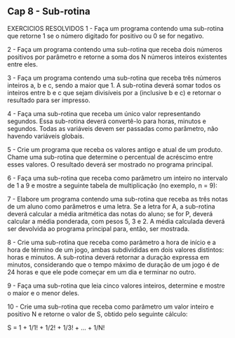 ## Cap 8 - Sub-rotina
EXERCICIOS RESOLVIDOS
1 - Faça um programa contendo uma sub-rotina que retorne 1 se o número digitado for positivo ou 0 se for negativo.

2 - Faça um programa contendo uma sub-rotina que receba dois números positivos por parâmetro e retorne a soma dos N números inteiros existentes entre eles.

3 - Faça um programa contendo uma sub-rotina que receba três números inteiros a, b e c, sendo a maior que 1. A sub-rotina deverá somar todos os inteiros entre b e c que sejam divisíveis por a (inclusive b e c) e retornar o resultado para ser impresso.

4 - Faça uma sub-rotina que receba um único valor representando segundos. Essa sub-rotina deverá convertê-lo para horas, minutos e segundos. Todas as variáveis devem ser passadas como parâmetro, não havendo variáveis globais.

5 - Crie um programa que receba os valores antigo e atual de um produto. Chame uma sub-rotina que determine o percentual de acréscimo entre esses valores. O resultado deverá ser mostrado no programa principal.

6 - Faça uma sub-rotina que receba como parâmetro um inteiro no intervalo de 1 a 9 e mostre a seguinte tabela de multiplicação (no exemplo, n = 9):

7 - Elabore um programa contendo uma sub-rotina que receba as três notas de um aluno como parâmetros e uma letra. Se a letra for A, a sub-rotina deverá calcular a média aritmética das notas do aluno; se for P, deverá calcular a média ponderada, com pesos 5, 3 e 2. A média calculada deverá ser devolvida ao programa principal para, então, ser mostrada.

8 - Crie uma sub-rotina que receba como parâmetro a hora de início e a hora de término de um jogo, ambas subdivididas em dois valores distintos: horas e minutos. A sub-rotina deverá retornar a duração expressa em minutos, considerando que o tempo máximo de duração de um jogo é de 24 horas e que ele pode começar em um dia e terminar no outro.

9 - Faça uma sub-rotina que leia cinco valores inteiros, determine e mostre o maior e o menor deles.

10 - Crie uma sub-rotina que receba como parâmetro um valor inteiro e positivo N e retorne o valor de S, obtido pelo seguinte cálculo:

S = 1 + 1/1! + 1/2! + 1/3! + ... + 1/N!
